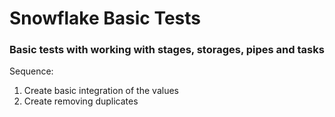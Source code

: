 <h1>Snowflake Basic Tests</h1>

<h3>Basic tests with working with stages, storages, pipes and tasks</h3>
<p>Sequence:</p>
<ol>
    <li>Create basic integration of the values</li>
    <li>Create removing duplicates</li>
</ol>